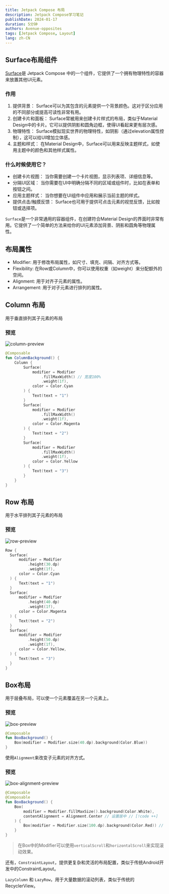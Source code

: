 ```yaml
---
title: Jetpack Compose 布局
description: Jetpack Compose学习笔记
publishDate: 2024-01-17
duration: 5分钟
authors: Avenue-opposites
tags: [Jetpack Compose, Layout]
lang: zh-CN
---
```


## Surface布局组件

[Surface](https://developer.android.com/reference/android/view/Surface)是 Jetpack Compose 中的一个组件，它提供了一个拥有物理特性的容器来放置其他UI元素。

### 作用

1. 提供背景： Surface可以为其包含的元素提供一个背景颜色。这对于区分应用的不同部分或提高可读性非常有用。
2. 创建卡片和面板： Surface常被用来创建卡片样式的布局，类似于Material Design中的卡片。它可以提供阴影和圆角边框，使得UI看起来更有层次感。
3. 物理特性： Surface模拟现实世界的物理特性，如阴影（通过elevation属性控制），这可以给UI增加立体感。
4. 主题和样式： 在Material Design中，Surface可以用来反映主题样式，如使用主题中的颜色和其他样式属性。

### 什么时候使用它？

- 创建卡片视图： 当你需要创建一个卡片视图，显示列表项、详细信息等。
- 分隔UI区域： 当你需要在UI中明确分隔不同的区域或组件时，比如在表单和按钮之间。
- 应用主题样式： 当你想要在UI组件中应用和展示当前主题的样式。
- 提供点击/触摸反馈： Surface也可用于提供可点击元素的视觉反馈，比如按钮或选择项。

`Surface`是一个非常通用的容器组件，在创建符合Material Design的界面时非常有用。它提供了一个简单的方法来给你的UI元素添加背景、阴影和圆角等物理属性。

## 布局属性

- Modifier: 用于修改布局属性，如尺寸、填充、间隔、对齐方式等。
- Flexibility: 在Row或Column中，你可以使用权重（如weight）来分配额外的空间。
- Alignment: 用于对齐子元素的属性。
- Arrangement: 用于对子元素进行排列的属性。

## Column 布局

用于垂直排列其子元素的布局

### 预览
![column-preview](/images/note/column-preview.png)

```kotlin ml [$$ {3-27}]
@Composable
fun ColumnBackground() {
    Column {
        Surface(
            modifier = Modifier
                .fillMaxWidth() // 宽度100%
                .weight(1f),
            color = Color.Cyan
        ) {
            Text(text = "1")
        }
        Surface(
            modifier = Modifier
                .fillMaxWidth()
                .weight(1f),
            color = Color.Magenta
        ) {
            Text(text = "2")
        }
        Surface(
            modifier = Modifier
                .fillMaxWidth()
                .weight(1f),
            color = Color.Yellow
        ) {
            Text(text = "3")
        }
    }
}
```

## Row 布局

用于水平排列其子元素的布局

### 预览

![row-preview](/images/note/row-preview.png)

```kotlin
Row {
  Surface(
      modifier = Modifier
          .height(30.dp)
          .weight(1f),
      color = Color.Cyan
  ) {
      Text(text = "1")
  }
  Surface(
      modifier = Modifier
          .height(40.dp)
          .weight(1f),
      color = Color.Magenta
  ) {
      Text(text = "2")
  }
  Surface(
      modifier = Modifier
          .height(50.dp)
          .weight(1f),
      color = Color.Yellow,
  ) {
      Text(text = "3")
  }
}
```

## Box布局 

用于层叠布局，可以使一个元素覆盖在另一个元素上。

### 预览

![box-preview](/images/note/box-preview.png)

```kotlin
@Composable
fun BoxBackground() {
    Box(modifier = Modifier.size(40.dp).background(Color.Blue))
}
```

使用`Alignment`来改变子元素的对齐方式。

### 预览

![box-alignment-preview](/images/note/box-alignment-preview.png)

```kotlin
@Composable
@Composable
fun BoxBackground() {
    Box(
        modifier = Modifier.fillMaxSize().background(Color.White),
        contentAlignment = Alignment.Center // 设置居中 // [!code ++]
    ) {
        Box(modifier = Modifier.size(100.dp).background(Color.Red)) // [!code ++]
    }
}
```

> 在Box中的Modifier可以使用`verticalScroll`和`horizontalScroll`来实现滚动效果。

还有，`ConstraintLayout`，提供更复杂和灵活的布局配置，类似于传统Android开发中的ConstraintLayout。

`LazyColumn` 和 `LazyRow`，用于大量数据的滚动列表，类似于传统的RecyclerView。